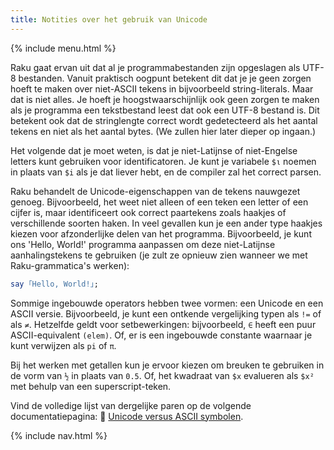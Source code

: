 ```yaml
---
title: Notities over het gebruik van Unicode
---
```


{% include menu.html %}

Raku gaat ervan uit dat al je programmabestanden zijn opgeslagen als UTF-8 bestanden. Vanuit praktisch oogpunt betekent dit dat je je geen zorgen hoeft te maken over niet-ASCII tekens in bijvoorbeeld string-literals. Maar dat is niet alles. Je hoeft je hoogstwaarschijnlijk ook geen zorgen te maken als je programma een tekstbestand leest dat ook een UTF-8 bestand is. Dit betekent ook dat de stringlengte correct wordt gedetecteerd als het aantal tekens en niet als het aantal bytes. (We zullen hier later dieper op ingaan.)

Het volgende dat je moet weten, is dat je niet-Latijnse of niet-Engelse letters kunt gebruiken voor identificatoren. Je kunt je variabele `$ι` noemen in plaats van `$i` als je dat liever hebt, en de compiler zal het correct parsen.

Raku behandelt de Unicode-eigenschappen van de tekens nauwgezet genoeg. Bijvoorbeeld, het weet niet alleen of een teken een letter of een cijfer is, maar identificeert ook correct paartekens zoals haakjes of verschillende soorten haken. In veel gevallen kun je een ander type haakjes kiezen voor afzonderlijke delen van het programma. Bijvoorbeeld, je kunt ons 'Hello, World!' programma aanpassen om deze niet-Latijnse aanhalingstekens te gebruiken (je zult ze opnieuw zien wanneer we met Raku-grammatica's werken):

```raku
say ｢Hello, World!｣;
```

Sommige ingebouwde operators hebben twee vormen: een Unicode en een ASCII versie. Bijvoorbeeld, je kunt een ontkende vergelijking typen als `!=` of als `≠`. Hetzelfde geldt voor setbewerkingen: bijvoorbeeld, `∈` heeft een puur ASCII-equivalent `(elem)`. Of, er is een ingebouwde constante waarnaar je kunt verwijzen als `pi` of `π`.

Bij het werken met getallen kun je ervoor kiezen om breuken te gebruiken in de vorm van `½` in plaats van `0.5`. Of, het kwadraat van `$x` evalueren als `$x²` met behulp van een superscript-teken.

Vind de volledige lijst van dergelijke paren op de volgende documentatiepagina: 📖 [Unicode versus ASCII symbolen](https://docs.raku.org/language/unicode_ascii).

{% include nav.html %}